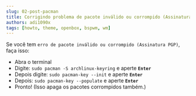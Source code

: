 ```yaml
---
slug: 02-post-pacman
title: Corrigindo problema de pacote inválido ou corrompido (Assinatura PGP)
authors: adi1090x
tags: [howto, theme, openbox, bspwm, wm]
---
```


Se você tem `erro de pacote inválido ou corrompido (Assinatura PGP)`, faça isso:

<!-- truncate -->

- Abra o terminal
- Digite: `sudo pacman -S archlinux-keyring` e aperte **`Enter`**
- Depois digite: `sudo pacman-key --init` e aperte **`Enter`**
- Depois: `sudo pacman-key --populate` e aperte **`Enter`**
- Pronto! (Isso apaga os pacotes corrompidos também.)
